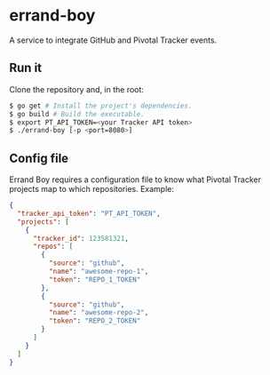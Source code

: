 # errand-boy
A service to integrate GitHub and Pivotal Tracker events.

## Run it
Clone the repository and, in the root:
```sh
$ go get # Install the project's dependencies.
$ go build # Build the executable.
$ export PT_API_TOKEN=<your Tracker API token>
$ ./errand-boy [-p <port=8080>]
```

## Config file
Errand Boy requires a configuration file to know what Pivotal Tracker projects map to which repositories.
Example:
```json
{
  "tracker_api_token": "PT_API_TOKEN",
  "projects": [
    {
      "tracker_id": 123581321,
      "repos": [
        {
          "source": "github",
          "name": "awesome-repo-1",
          "token": "REPO_1_TOKEN"
        },
        {
          "source": "github",
          "name": "awesome-repo-2",
          "token": "REPO_2_TOKEN"
        }
      ]
    }
  ]
}
```
